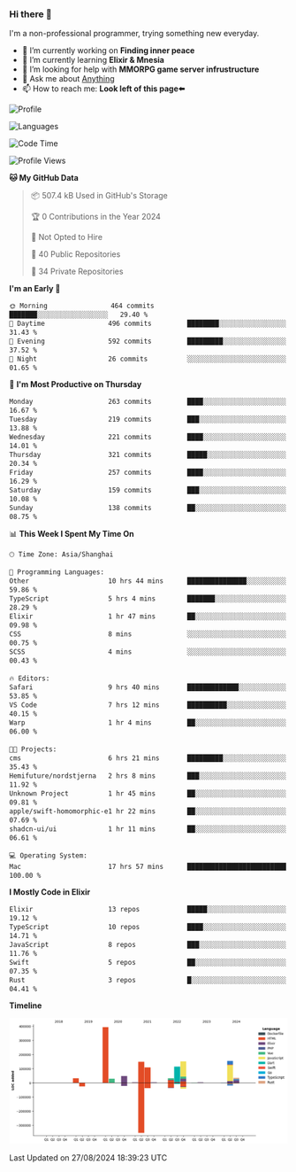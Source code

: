 ### Hi there 👋

I'm a non-professional programmer, trying something new everyday.

<!--
**dyzdyz010/dyzdyz010** is a ✨ _special_ ✨ repository because its `README.md` (this file) appears on your GitHub profile.
-->

- 🔭 I’m currently working on **Finding inner peace**
- 🌱 I’m currently learning **Elixir & Mnesia**
- 🤔 I’m looking for help with **MMORPG game server infrustructure**
- 💬 Ask me about [Anything](https://github.com/dyzdyz010/dyzdyz010/issues)
- 📫 How to reach me: **Look left of this page⬅️**

<!-- - 👯 I’m looking to collaborate on
- 😄 Pronouns: ...
- ⚡ Fun fact: ...
 -->
 
![Profile](https://github-readme-stats.vercel.app/api?username=dyzdyz010&count_private=true&show_icons=true&theme=dracula)

![Languages](https://github-readme-stats.vercel.app/api/top-langs/?username=dyzdyz010&layout=compact&theme=dracula)

<!--START_SECTION:waka-->
![Code Time](http://img.shields.io/badge/Code%20Time-1%2C810%20hrs%207%20mins-blue)

![Profile Views](http://img.shields.io/badge/Profile%20Views-1-blue)

**🐱 My GitHub Data** 

> 📦 507.4 kB Used in GitHub's Storage 
 > 
> 🏆 0 Contributions in the Year 2024
 > 
> 🚫 Not Opted to Hire
 > 
> 📜 40 Public Repositories 
 > 
> 🔑 34 Private Repositories 
 > 
**I'm an Early 🐤** 

```text
🌞 Morning                464 commits         ███████░░░░░░░░░░░░░░░░░░   29.40 % 
🌆 Daytime                496 commits         ████████░░░░░░░░░░░░░░░░░   31.43 % 
🌃 Evening                592 commits         █████████░░░░░░░░░░░░░░░░   37.52 % 
🌙 Night                  26 commits          ░░░░░░░░░░░░░░░░░░░░░░░░░   01.65 % 
```
📅 **I'm Most Productive on Thursday** 

```text
Monday                   263 commits         ████░░░░░░░░░░░░░░░░░░░░░   16.67 % 
Tuesday                  219 commits         ███░░░░░░░░░░░░░░░░░░░░░░   13.88 % 
Wednesday                221 commits         ████░░░░░░░░░░░░░░░░░░░░░   14.01 % 
Thursday                 321 commits         █████░░░░░░░░░░░░░░░░░░░░   20.34 % 
Friday                   257 commits         ████░░░░░░░░░░░░░░░░░░░░░   16.29 % 
Saturday                 159 commits         ███░░░░░░░░░░░░░░░░░░░░░░   10.08 % 
Sunday                   138 commits         ██░░░░░░░░░░░░░░░░░░░░░░░   08.75 % 
```


📊 **This Week I Spent My Time On** 

```text
🕑︎ Time Zone: Asia/Shanghai

💬 Programming Languages: 
Other                    10 hrs 44 mins      ███████████████░░░░░░░░░░   59.86 % 
TypeScript               5 hrs 4 mins        ███████░░░░░░░░░░░░░░░░░░   28.29 % 
Elixir                   1 hr 47 mins        ██░░░░░░░░░░░░░░░░░░░░░░░   09.98 % 
CSS                      8 mins              ░░░░░░░░░░░░░░░░░░░░░░░░░   00.75 % 
SCSS                     4 mins              ░░░░░░░░░░░░░░░░░░░░░░░░░   00.43 % 

🔥 Editors: 
Safari                   9 hrs 40 mins       █████████████░░░░░░░░░░░░   53.85 % 
VS Code                  7 hrs 12 mins       ██████████░░░░░░░░░░░░░░░   40.15 % 
Warp                     1 hr 4 mins         ██░░░░░░░░░░░░░░░░░░░░░░░   06.00 % 

🐱‍💻 Projects: 
cms                      6 hrs 21 mins       █████████░░░░░░░░░░░░░░░░   35.43 % 
Hemifuture/nordstjerna   2 hrs 8 mins        ███░░░░░░░░░░░░░░░░░░░░░░   11.92 % 
Unknown Project          1 hr 45 mins        ██░░░░░░░░░░░░░░░░░░░░░░░   09.81 % 
apple/swift-homomorphic-e1 hr 22 mins        ██░░░░░░░░░░░░░░░░░░░░░░░   07.69 % 
shadcn-ui/ui             1 hr 11 mins        ██░░░░░░░░░░░░░░░░░░░░░░░   06.61 % 

💻 Operating System: 
Mac                      17 hrs 57 mins      █████████████████████████   100.00 % 
```

**I Mostly Code in Elixir** 

```text
Elixir                   13 repos            █████░░░░░░░░░░░░░░░░░░░░   19.12 % 
TypeScript               10 repos            ████░░░░░░░░░░░░░░░░░░░░░   14.71 % 
JavaScript               8 repos             ███░░░░░░░░░░░░░░░░░░░░░░   11.76 % 
Swift                    5 repos             ██░░░░░░░░░░░░░░░░░░░░░░░   07.35 % 
Rust                     3 repos             █░░░░░░░░░░░░░░░░░░░░░░░░   04.41 % 
```



**Timeline**

![Lines of Code chart](https://raw.githubusercontent.com/dyzdyz010/dyzdyz010/master/assets/bar_graph.png)


 Last Updated on 27/08/2024 18:39:23 UTC
<!--END_SECTION:waka-->
